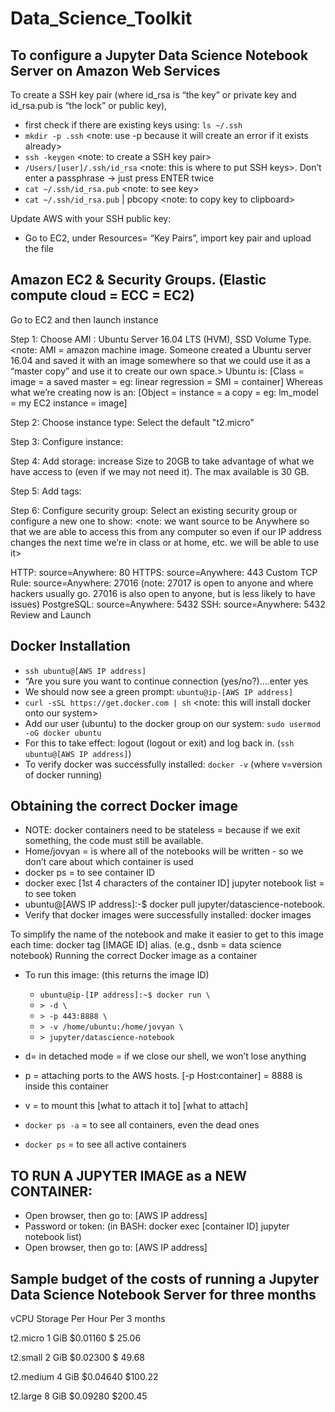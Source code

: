 # Data_Science_Toolkit

## To configure a Jupyter Data Science Notebook Server on Amazon Web Services

To create a SSH key pair (where id_rsa is “the key” or private key and id_rsa.pub is “the lock” or public key),
* first check if there are existing keys using: `ls ~/.ssh`
* `mkdir -p .ssh` <note: use -p because it will create an error if it exists already>
* `ssh -keygen` <note: to create a SSH key pair>
* `/Users/[user]/.ssh/id_rsa` <note: this is where to put SSH keys>. Don’t enter a passphrase -> just press ENTER twice
* `cat ~/.ssh/id_rsa.pub` <note: to see key>
* `cat ~/.ssh/id_rsa.pub` | pbcopy <note: to copy key to clipboard>

Update AWS with your SSH public key:
* Go to EC2, under Resources= “Key Pairs”, import key pair and upload the file

## Amazon EC2 & Security Groups. (Elastic compute cloud = ECC = EC2)

Go to EC2 and then launch instance

Step 1: Choose AMI : Ubuntu Server 16.04 LTS (HVM), SSD Volume Type. <note: AMI = amazon machine image. Someone created a Ubuntu server 16.04 and saved it with an image somewhere so that we could use it as a “master copy” and use it to create our own space.>
Ubuntu is: [Class = image = a saved master = eg: linear regression = SMI = container]
Whereas what we’re creating now is an: [Object = instance = a copy = eg: lm_model = my EC2 instance = image]

Step 2: Choose instance type: Select the default "t2.micro"

Step 3: Configure instance:

Step 4: Add storage: increase Size to 20GB to take advantage of what we have access to (even if we may not need it). The max available is 30 GB.

Step 5: Add tags:

Step 6: Configure security group: Select an existing security group or configure a new one to show: <note: we want source to be Anywhere so that we are able to access this from any computer so even if our IP address changes the next time we’re in class or at home, etc. we will be able to use it>

HTTP: source=Anywhere: 80
HTTPS: source=Anywhere: 443
Custom TCP Rule: source=Anywhere: 27016 (note: 27017 is open to anyone and where hackers usually go. 27016 is also open to anyone, but is less likely to have issues)
PostgreSQL: source=Anywhere: 5432
SSH: source=Anywhere: 5432
Review and Launch

## Docker Installation
* `ssh ubuntu@[AWS IP address]`
* “Are you sure you want to continue connection (yes/no?)….enter yes
* We should now see a green prompt: `ubuntu@ip-[AWS IP address]`
* `curl -sSL https://get.docker.com | sh` <note:  this will install docker onto our system>
* Add our user (ubuntu) to the docker group on our system: `sudo usermod -oG docker ubuntu`
* For this to take effect:  logout (logout or exit) and log back in. (`ssh ubuntu@[AWS IP address]`)
* To verify docker was successfully installed:  `docker -v` (where v=version of docker running)

## Obtaining the correct Docker image
* NOTE:  docker containers need to be stateless = because if we exit something, the code must still be available.
* Home/jovyan = is where all of the notebooks will be written - so we don’t care about which container is used
* docker ps = to see container ID
* docker exec [1st 4 characters of the container ID] jupyter notebook list = to see token
* ubuntu@[AWS IP address]:-$ docker pull jupyter/datascience-notebook.
* Verify that docker images were successfully installed: docker images

To simplify the name of the notebook and make it easier to get to this image each time: docker tag [IMAGE ID] alias. (e.g., dsnb = data science notebook)
Running the correct Docker image as a container
* To run this image:  (this returns the image ID)
    * `ubuntu@ip-[IP address]:~$ docker run \`
    * `> -d \ `  
    * `> -p 443:8888 \`
    * `> -v /home/ubuntu:/home/jovyan \`
    * `> jupyter/datascience-notebook`

* d= in detached mode = if we close our shell, we won’t lose anything
* p = attaching ports to the AWS hosts. [-p Host:container] = 8888 is inside this container
* v = to mount this [what to attach it to] [what to attach]
 
* `docker ps -a` = to see all containers, even the dead ones
* `docker ps` = to see all active containers

## TO RUN A JUPYTER IMAGE as a NEW CONTAINER:

* Open browser, then go to: [AWS IP address]
* Password or token: (in BASH: docker exec [container ID] jupyter notebook list)
* Open browser, then go to: [AWS IP address]

## Sample budget of the costs of running a Jupyter Data Science Notebook Server for three months
vCPU Storage Per Hour Per 3 months

t2.micro  1 GiB  $0.01160 $ 25.06

t2.small  2 GiB  $0.02300 $ 49.68

t2.medium 4 GiB  $0.04640 $100.22

t2.large  8 GiB  $0.09280 $200.45

